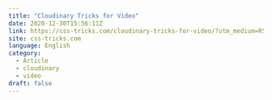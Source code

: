 ```yaml
---
title: "Cloudinary Tricks for Video"
date: 2020-12-30T15:56:11Z
link: https://css-tricks.com/cloudinary-tricks-for-video/?utm_medium=RSS&utm_source=news.12bit.vn
site: css-tricks.com
language: English
category:
  - Article
  - cloudinary
  - video
draft: false
---
```

